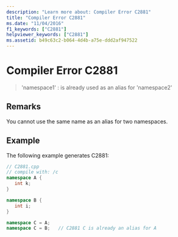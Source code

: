 ```yaml
---
description: "Learn more about: Compiler Error C2881"
title: "Compiler Error C2881"
ms.date: "11/04/2016"
f1_keywords: ["C2881"]
helpviewer_keywords: ["C2881"]
ms.assetid: b49c63c2-b064-4d4b-a75e-ddd2af947522
---
```

# Compiler Error C2881

> 'namespace1' : is already used as an alias for 'namespace2'

## Remarks

You cannot use the same name as an alias for two namespaces.

## Example

The following example generates C2881:

```cpp
// C2881.cpp
// compile with: /c
namespace A {
   int k;
}

namespace B {
   int i;
}

namespace C = A;
namespace C = B;   // C2881 C is already an alias for A
```

